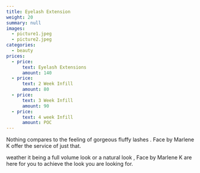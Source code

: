 ```yaml
---
title: Eyelash Extension
weight: 20
summary: null
images:
  - picture1.jpeg
  - picture2.jpeg
categories:
  - beauty
prices:
  - price:
      text: Eyelash Extensions
      amount: 140
  - price:
      text: 2 Week Infill
      amount: 80
  - price:
      text: 3 Week Infill
      amount: 90
  - price:
      text: 4 week Infill
      amount: POC
---
```

Nothing compares to the feeling of gorgeous fluffy lashes .  Face by Marlene K offer  the service of just that. 

weather it being a full volume look or a natural look , Face by Marlene K are here for you to achieve the look you are looking for.